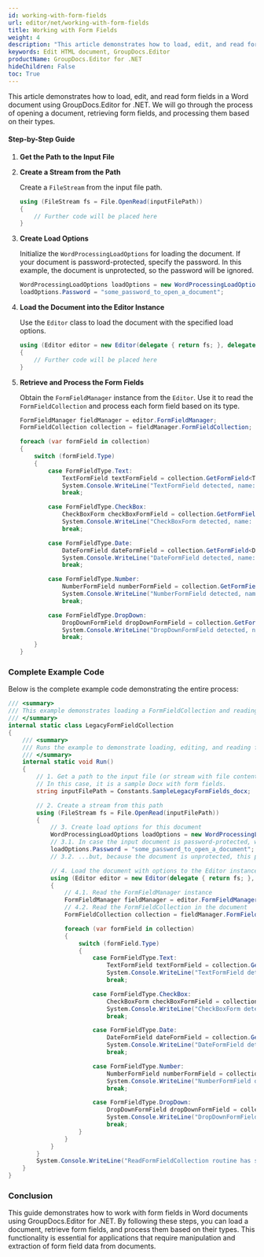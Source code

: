 ```yaml
---
id: working-with-form-fields
url: editor/net/working-with-form-fields
title: Working with Form Fields
weight: 4
description: "This article demonstrates how to load, edit, and read form fields in a Word document using GroupDocs.Editor for .NET"
keywords: Edit HTML document, GroupDocs.Editor
productName: GroupDocs.Editor for .NET
hideChildren: False
toc: True
---
```



This article demonstrates how to load, edit, and read form fields in a Word document using GroupDocs.Editor for .NET. We will go through the process of opening a document, retrieving form fields, and processing them based on their types.


#### Step-by-Step Guide

1. **Get the Path to the Input File**

2. **Create a Stream from the Path**

   Create a `FileStream` from the input file path.

   ```csharp
   using (FileStream fs = File.OpenRead(inputFilePath))
   {
       // Further code will be placed here
   }
   ```

3. **Create Load Options**

   Initialize the `WordProcessingLoadOptions` for loading the document. If your document is password-protected, specify the password. In this example, the document is unprotected, so the password will be ignored.

   ```csharp
   WordProcessingLoadOptions loadOptions = new WordProcessingLoadOptions();
   loadOptions.Password = "some_password_to_open_a_document";
   ```

4. **Load the Document into the Editor Instance**

   Use the `Editor` class to load the document with the specified load options.

   ```csharp
   using (Editor editor = new Editor(delegate { return fs; }, delegate { return loadOptions; }))
   {
       // Further code will be placed here
   }
   ```

5. **Retrieve and Process the Form Fields**

   Obtain the `FormFieldManager` instance from the `Editor`. Use it to read the `FormFieldCollection` and process each form field based on its type.

   ```csharp
   FormFieldManager fieldManager = editor.FormFieldManager;
   FormFieldCollection collection = fieldManager.FormFieldCollection;

   foreach (var formField in collection)
   {
       switch (formField.Type)
       {
           case FormFieldType.Text:
               TextFormField textFormField = collection.GetFormField<TextFormField>(formField.Name);
               System.Console.WriteLine("TextFormField detected, name: {0}, value: {1}", formField.Name, textFormField.Value);
               break;

           case FormFieldType.CheckBox:
               CheckBoxForm checkBoxFormField = collection.GetFormField<CheckBoxForm>(formField.Name);
               System.Console.WriteLine("CheckBoxForm detected, name: {0}, value: {1}", formField.Name, checkBoxFormField.Value);
               break;

           case FormFieldType.Date:
               DateFormField dateFormField = collection.GetFormField<DateFormField>(formField.Name);
               System.Console.WriteLine("DateFormField detected, name: {0}, value: {1}", formField.Name, dateFormField.Value);
               break;

           case FormFieldType.Number:
               NumberFormField numberFormField = collection.GetFormField<NumberFormField>(formField.Name);
               System.Console.WriteLine("NumberFormField detected, name: {0}, value: {1}", formField.Name, numberFormField.Value);
               break;

           case FormFieldType.DropDown:
               DropDownFormField dropDownFormField = collection.GetFormField<DropDownFormField>(formField.Name);
               System.Console.WriteLine("DropDownFormField detected, name: {0}, value selected: {1}", formField.Name, dropDownFormField.Value[dropDownFormField.SelectedIndex]);
               break;
       }
   }
   ```

### Complete Example Code

Below is the complete example code demonstrating the entire process:

```csharp
/// <summary>
/// This example demonstrates loading a FormFieldCollection and reading form fields.
/// </summary>
internal static class LegacyFormFieldCollection
{
    /// <summary>
    /// Runs the example to demonstrate loading, editing, and reading form fields from a document.
    /// </summary>
    internal static void Run()
    {
        // 1. Get a path to the input file (or stream with file content).
        // In this case, it is a sample Docx with form fields.
        string inputFilePath = Constants.SampleLegacyFormFields_docx;

        // 2. Create a stream from this path
        using (FileStream fs = File.OpenRead(inputFilePath))
        {
            // 3. Create load options for this document
            WordProcessingLoadOptions loadOptions = new WordProcessingLoadOptions();
            // 3.1. In case the input document is password-protected, we can specify a password for its opening...
            loadOptions.Password = "some_password_to_open_a_document";
            // 3.2. ...but, because the document is unprotected, this password will be ignored

            // 4. Load the document with options to the Editor instance
            using (Editor editor = new Editor(delegate { return fs; }, delegate { return loadOptions; }))
            {
                // 4.1. Read the FormFieldManager instance
                FormFieldManager fieldManager = editor.FormFieldManager;
                // 4.2. Read the FormFieldCollection in the document
                FormFieldCollection collection = fieldManager.FormFieldCollection;

                foreach (var formField in collection)
                {
                    switch (formField.Type)
                    {
                        case FormFieldType.Text:
                            TextFormField textFormField = collection.GetFormField<TextFormField>(formField.Name);
                            System.Console.WriteLine("TextFormField detected, name: {0}, value: {1}", formField.Name, textFormField.Value);
                            break;

                        case FormFieldType.CheckBox:
                            CheckBoxForm checkBoxFormField = collection.GetFormField<CheckBoxForm>(formField.Name);
                            System.Console.WriteLine("CheckBoxForm detected, name: {0}, value: {1}", formField.Name, checkBoxFormField.Value);
                            break;

                        case FormFieldType.Date:
                            DateFormField dateFormField = collection.GetFormField<DateFormField>(formField.Name);
                            System.Console.WriteLine("DateFormField detected, name: {0}, value: {1}", formField.Name, dateFormField.Value);
                            break;

                        case FormFieldType.Number:
                            NumberFormField numberFormField = collection.GetFormField<NumberFormField>(formField.Name);
                            System.Console.WriteLine("NumberFormField detected, name: {0}, value: {1}", formField.Name, numberFormField.Value);
                            break;

                        case FormFieldType.DropDown:
                            DropDownFormField dropDownFormField = collection.GetFormField<DropDownFormField>(formField.Name);
                            System.Console.WriteLine("DropDownFormField detected, name: {0}, value selected: {1}", formField.Name, dropDownFormField.Value[dropDownFormField.SelectedIndex]);
                            break;
                    }
                }
            }
        }
        System.Console.WriteLine("ReadFormFieldCollection routine has successfully finished");
    }
}
```

### Conclusion

This guide demonstrates how to work with form fields in Word documents using GroupDocs.Editor for .NET. By following these steps, you can load a document, retrieve form fields, and process them based on their types. This functionality is essential for applications that require manipulation and extraction of form field data from documents.